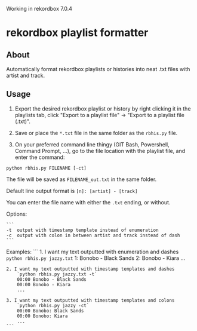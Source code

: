 Working in rekordbox 7.0.4

# rekordbox playlist formatter

## About

Automatically format rekordbox playlists or histories into neat .txt files with artist and track.

## Usage

1. Export the desired rekordbox playlist or history by right clicking it in the playlists tab, click "Export to a playlist file" -> "Export to a playlist file (.txt)".

2. Save or place the `*.txt` file in the same folder as the `rbhis.py` file.

3. On your preferred command line thingy (GIT Bash, Powershell, Command Prompt, ...), go to the file location with the playlist file, and enter the command:

```
python rbhis.py FILENAME [-ct]
```

The file will be saved as `FILENAME_out.txt` in the same folder.

Default line output format is `[n]: [artist] - [track]`

You can enter the file name with either the `.txt` ending, or without.

Options:

	```
	-t	output with timestamp template instead of enumeration
	-c	output with colon in between artist and track instead of dash
	```
	
Examples:
	```
	1. I want my text outputted with enumeration and dashes
		`python rbhis.py jazzy.txt`
		1: Bonobo - Black Sands
		2: Bonobo - Kiara
		...
		
	2. I want my text outputted with timestamp templates and dashes
		`python rbhis.py jazzy.txt -t`
		00:00 Bonobo - Black Sands
		00:00 Bonobo - Kiara
		...
	
	3. I want my text outputted with timestamp templates and colons
		`python rbhis.py jazzy -ct`
		00:00 Bonobo: Black Sands
		00:00 Bonobo: Kiara
		...
	```